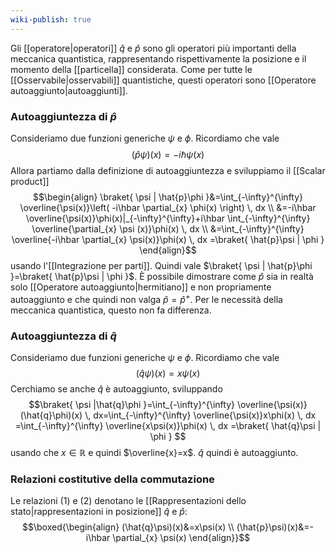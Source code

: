 ```yaml
---
wiki-publish: true
---
```

Gli [[operatore|operatori]] $\hat{q}$ e $\hat{p}$ sono gli operatori più importanti della meccanica quantistica, rappresentando rispettivamente la posizione e il momento della [[particella]] considerata. Come per tutte le [[Osservabile|osservabili]] quantistiche, questi operatori sono [[Operatore autoaggiunto|autoaggiunti]].
### Autoaggiuntezza di $\hat{p}$
Consideriamo due funzioni generiche $\psi$ e $\phi$. Ricordiamo che vale
$$(\hat{p}\psi)(x)=-i\hbar \psi(x)\tag{1}$$
Allora partiamo dalla definizione di autoaggiuntezza e sviluppiamo il [[Scalar product]]
$$\begin{align}
\braket{ \psi | \hat{p}\phi }&=\int_{-\infty}^{\infty} \overline{\psi(x)}\left( -i\hbar \partial_{x}  \phi(x) \right) \, dx  \\
&=-i\hbar \overline{\psi(x)}\phi(x)|_{-\infty}^{\infty}+i\hbar \int_{-\infty}^{\infty} \overline{\partial_{x}  \psi (x)}\phi(x) \, dx \\
&=\int_{-\infty}^{\infty} \overline{-i\hbar \partial_{x}  \psi(x)}\phi(x) \, dx =\braket{ \hat{p}\psi | \phi } 
\end{align}$$
usando l'[[Integrazione per parti]]. Quindi vale $\braket{ \psi | \hat{p}\phi }=\braket{ \hat{p}\psi | \phi }$. È possibile dimostrare come $\hat{p}$ sia in realtà solo [[Operatore autoaggiunto|hermitiano]] e non propriamente autoaggiunto e che quindi non valga $\hat{p}=\hat{p}^{+}$. Per le necessità della meccanica quantistica, questo non fa differenza.
### Autoaggiuntezza di $\hat{q}$
Consideriamo due funzioni generiche $\psi$ e $\phi$. Ricordiamo che vale
$$(\hat{q}\psi)(x)=x\psi(x)\tag{2}$$
Cerchiamo se anche $\hat{q}$ è autoaggiunto, sviluppando
$$\braket{ \psi |\hat{q}\phi  }=\int_{-\infty}^{\infty} \overline{\psi(x)}(\hat{q}\phi)(x) \, dx=\int_{-\infty}^{\infty} \overline{\psi(x)}x\phi(x) \, dx  =\int_{-\infty}^{\infty} \overline{x\psi(x)}\phi(x) \, dx =\braket{ \hat{q}\psi | \phi }  $$
usando che $x \in \mathbb{R}$ e quindi $\overline{x}=x$. $\hat{q}$ quindi è autoaggiunto.
### Relazioni costitutive della commutazione
Le relazioni $(1)$ e $(2)$ denotano le [[Rappresentazioni dello stato|rappresentazioni in posizione]] $\hat{q}$ e $\hat{p}$:
$$\boxed{\begin{align}
(\hat{q}\psi)(x)&=x\psi(x) \\
(\hat{p}\psi)(x)&=-i\hbar \partial_{x}  \psi(x)
\end{align}}$$

